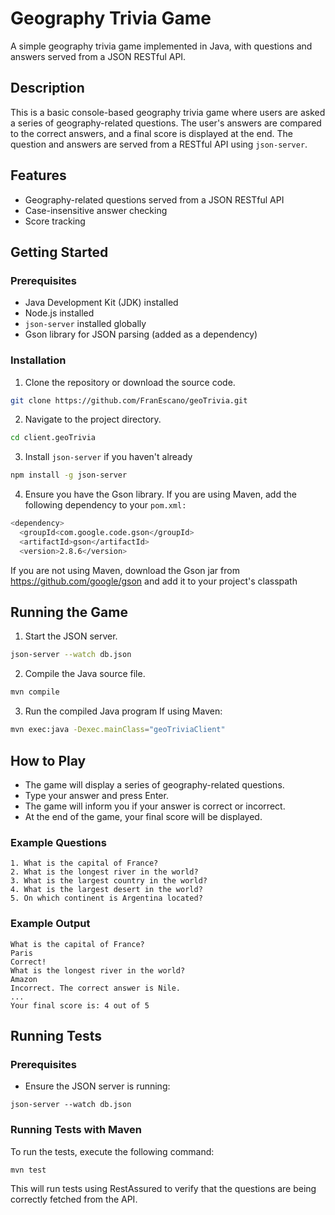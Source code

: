 # Geography Trivia Game

A simple geography trivia game implemented in Java, with questions and answers served from a JSON RESTful API.

## Description

This is a basic console-based geography trivia game where users are asked a series of geography-related questions. 
The user's answers are compared to the correct answers, and a final score is displayed at the end. The question and 
answers are served from a RESTful API using `json-server`.


## Features

- Geography-related questions served from a JSON RESTful API
- Case-insensitive answer checking
- Score tracking

## Getting Started

### Prerequisites

- Java Development Kit (JDK) installed
- Node.js installed
- `json-server` installed globally
- Gson library for JSON parsing (added as a dependency)

### Installation

1. Clone the repository or download the source code.

```sh
git clone https://github.com/FranEscano/geoTrivia.git
```

2. Navigate to the project directory.
```sh
cd client.geoTrivia
```

3. Install `json-server` if you haven't already
```sh
npm install -g json-server
```

4. Ensure you have the Gson library. If you are using Maven, add the following dependency to your `pom.xml:`
```sh
<dependency>
  <groupId<com.google.code.gson</groupId>
  <artifactId>gson</artifactId>
  <version>2.8.6</version> 
```
If you are not using Maven, download the Gson jar from https://github.com/google/gson and add it to your 
project's classpath

## Running the Game

1. Start the JSON server.
```sh
json-server --watch db.json
```

2. Compile the Java source file.
```sh
mvn compile
```

3. Run the compiled Java program
If using Maven:
```sh
mvn exec:java -Dexec.mainClass="geoTriviaClient"
```

## How to Play
 - The game will display a series of geography-related questions. 
 - Type your answer and press Enter. 
 - The game will inform you if your answer is correct or incorrect. 
 - At the end of the game, your final score will be displayed.

### Example Questions
    1. What is the capital of France?
    2. What is the longest river in the world?
    3. What is the largest country in the world?
    4. What is the largest desert in the world?
    5. On which continent is Argentina located?

### Example Output
```
What is the capital of France?
Paris
Correct!
What is the longest river in the world?
Amazon
Incorrect. The correct answer is Nile.
...
Your final score is: 4 out of 5
```


## Running Tests

### Prerequisites

- Ensure the JSON server is running:
```shell
json-server --watch db.json
```

### Running Tests with Maven
To run the tests, execute the following command:
```shell
mvn test
```
This will run tests using RestAssured to verify that the questions are being correctly fetched from the API.